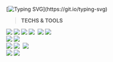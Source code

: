 <!-- ![header](https://capsule-render.vercel.app/api?type=wave&color=auto&height=300&section=header&text=hello%20~~&fontSize=90) -->


[![Typing SVG](https://readme-typing-svg.demolab.com?font=Fira+Code&weight=100&size=18&duration=2000&pause=500&color=999999&center=%EA%B1%B0%EC%A7%93&vCenter=%EA%B1%B0%EC%A7%93&repeat=%EC%A7%84%EC%8B%A4&width=435&lines=%EC%95%88%EB%85%95%ED%95%98%EC%84%B8%EC%9A%94%2C+%ED%94%84%EB%A1%A0%ED%8A%B8%EC%97%94%EB%93%9C+%EA%B0%9C%EB%B0%9C%EC%9E%90+%EC%9D%B4%EC%8A%B9%EC%97%B0%EC%9E%85%EB%8B%88%EB%8B%A4.)](https://git.io/typing-svg)



> **TECHS & TOOLS**

  <img src="https://img.shields.io/badge/-HTML5-E34F26?style=for-the-badge&logo=HTML5&logoColor=white">&nbsp;<img src="https://img.shields.io/badge/-CSS3-1572B6?style=for-the-badge&logo=CSS3&logoColor=white">&nbsp;<img src="https://img.shields.io/badge/-jQuery-0769AD?style=for-the-badge&logo=jQuery&logoColor=white">&nbsp;<img src="https://img.shields.io/badge/-JavaScript-F7DF1E?style=for-the-badge&logo=JavaScript&logoColor=white">&nbsp;
  <img src="https://img.shields.io/badge/-react-61DAFB?style=for-the-badge&logo=react&logoColor=white">&nbsp;<img src="https://img.shields.io/badge/-sass-CC6699?style=for-the-badge&logo=sass&logoColor=white">
  <br>
  <img src="https://img.shields.io/badge/-Node.js-339933?style=for-the-badge&logo=Node.js&logoColor=white">&nbsp;<img src="https://img.shields.io/badge/-Axios-5A29E4?style=for-the-badge&logo=axios&logoColor=white">
  <br>
  <img src="https://img.shields.io/badge/-Git-F05032?style=for-the-badge&logo=git&logoColor=white">&nbsp;<img src="https://img.shields.io/badge/-GitHub-181717?style=for-the-badge&logo=github&logoColor=white">&nbsp;
  <img src="https://img.shields.io/badge/-Visual Studio Code-007ACC?style=for-the-badge&logo=Visual Studio Code&logoColor=white">
  <br>
  <img src="https://img.shields.io/badge/-Figma-F24E1E?style=for-the-badge&logo=figma&logoColor=white">&nbsp;<img src="https://img.shields.io/badge/-Adobe XD-FF61F6?style=for-the-badge&logo=Adobe XD&logoColor=white">
















